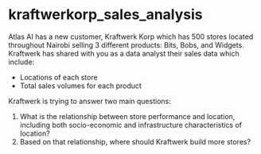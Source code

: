 # kraftwerkorp_sales_analysis

Atlas AI has a new customer, Kraftwerk Korp which has 500 stores located throughout Nairobi selling 3 different products: Bits, Bobs, and Widgets. 
Kraftwerk has shared with you as a data analyst their sales data which include: 
 <ul> 
  <li>Locations of each store</li>
   <li>Total sales volumes for each product</li>
  </ul>
 
Kraftwerk is trying to answer two main questions:
<ol>
  <li>What is the relationship between store performance and location, including both
socio-economic and infrastructure characteristics of location? </li>
  <li>Based on that relationship, where should Kraftwerk build more stores? </li>
</ol>
